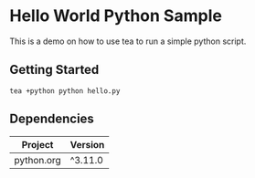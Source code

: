 # Hello World Python Sample

This is a demo on how to use tea to run a simple python script.

## Getting Started
```
tea +python python hello.py
```

## Dependencies

| Project     | Version |
|-------------|---------|
| python.org  | ^3.11.0 |
